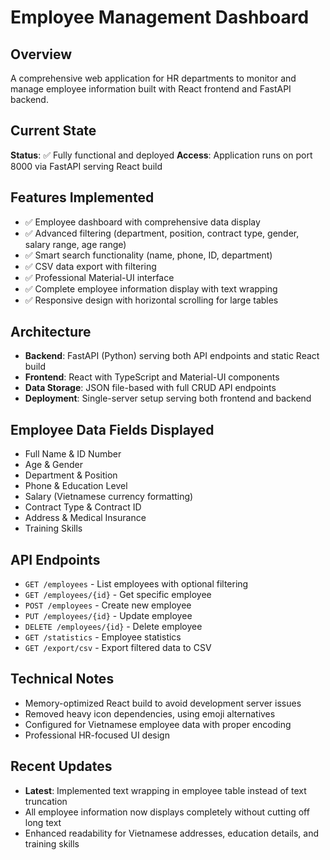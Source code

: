 # Employee Management Dashboard

## Overview
A comprehensive web application for HR departments to monitor and manage employee information built with React frontend and FastAPI backend.

## Current State
**Status**: ✅ Fully functional and deployed
**Access**: Application runs on port 8000 via FastAPI serving React build

## Features Implemented
- ✅ Employee dashboard with comprehensive data display
- ✅ Advanced filtering (department, position, contract type, gender, salary range, age range)
- ✅ Smart search functionality (name, phone, ID, department)
- ✅ CSV data export with filtering
- ✅ Professional Material-UI interface
- ✅ Complete employee information display with text wrapping
- ✅ Responsive design with horizontal scrolling for large tables

## Architecture
- **Backend**: FastAPI (Python) serving both API endpoints and static React build
- **Frontend**: React with TypeScript and Material-UI components
- **Data Storage**: JSON file-based with full CRUD API endpoints
- **Deployment**: Single-server setup serving both frontend and backend

## Employee Data Fields Displayed
- Full Name & ID Number
- Age & Gender
- Department & Position  
- Phone & Education Level
- Salary (Vietnamese currency formatting)
- Contract Type & Contract ID
- Address & Medical Insurance
- Training Skills

## API Endpoints
- `GET /employees` - List employees with optional filtering
- `GET /employees/{id}` - Get specific employee
- `POST /employees` - Create new employee
- `PUT /employees/{id}` - Update employee
- `DELETE /employees/{id}` - Delete employee
- `GET /statistics` - Employee statistics
- `GET /export/csv` - Export filtered data to CSV

## Technical Notes
- Memory-optimized React build to avoid development server issues
- Removed heavy icon dependencies, using emoji alternatives
- Configured for Vietnamese employee data with proper encoding
- Professional HR-focused UI design

## Recent Updates
- **Latest**: Implemented text wrapping in employee table instead of text truncation
- All employee information now displays completely without cutting off long text
- Enhanced readability for Vietnamese addresses, education details, and training skills